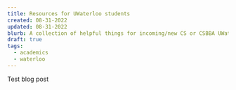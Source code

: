 ```yaml
---
title: Resources for UWaterloo students
created: 08-31-2022
updated: 08-31-2022
blurb: A collection of helpful things for incoming/new CS or CSBBA UWaterloo students.
draft: true
tags:
  - academics
  - waterloo
---
```


Test blog post
